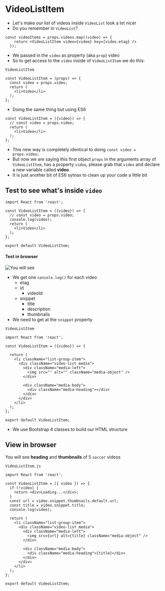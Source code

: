 # VideoListItem
* Let's make our list of videos inside `VideoList` look a lot nicer
* Do you remember in `VideoList`?

```
const videoItems = props.videos.map((video) => {
    return <VideoListItem video={video} key={video.etag} />
  });
```

* We passed in the `video` as property (aka `prop`) video
* So to get access to the `video` inside of `VideoListItem` we do this:

`VideoListItem`

```
const VideoListItem = (props) => {
  const video = props.video;
  return (
    <li>Video</li>
  );
};
```

* Doing the same thing but using ES6

```
const VideoListItem = ({video}) => {
  // const video = props.video;
  return (
    <li>Video</li>
  );
};
```

* This new way is completely identical to doing `const video = props.video;`
* But now we are saying this first object `props` in the arguments array of `VideoListItem`, has a property `video`, please grab that `video` and declare a new variable called **video**
* It is just another bit of ES6 sytnax to clean up your code a little bit

## Test to see what's inside `video`
```
import React from 'react';

const VideoListItem = ({video}) => {
  // const video = props.video;
  console.log(video);
  return (
    <li>Video</li>
  );
};

export default VideoListItem;
```

#### Test in browser
![You will see](https://i.imgur.com/0zSebKp.png)

* We get one `console.log()` for each video
  - etag
  - id
      + videoId
  - snippet
      + title
      + description
      + thumbnails
* We need to get at the `snippet` property

`VideoListItem`

```
import React from 'react';

const VideoListItem = ({video}) => {

  return (
    <li className="list-group-item">
      <div className="video-list media">
        <div className="media-left">
          <img src="" alt="" className="media-object" />
        </div>

        <div className="media-body">
          <div className="media-heading"></div>
        </div>
      </div>
    </li>
  );
};

export default VideoListItem;
```

* We use Bootstrap 4 classes to build our HTML structure

## View in browser
You will see **heading** and **thumbnails** of 5 `soccer` videos

`VideoListItem.js`

```
import React from 'react';

const VideoListItem = ({ video }) => {
  if (!video) {
    return <div>Loading...</div>;
  }
  const url = video.snippet.thumbnails.default.url;
  const title = video.snippet.title;
  console.log(video);

  return (
    <li className="list-group-item">
      <div className="video-list media">
        <div className="media-left">
          <img src={url} alt={title} className="media-object" />
        </div>

        <div className="media-body">
          <div className="media-heading">{title}</div>
        </div>
      </div>
    </li>
  );
};

export default VideoListItem;
```


